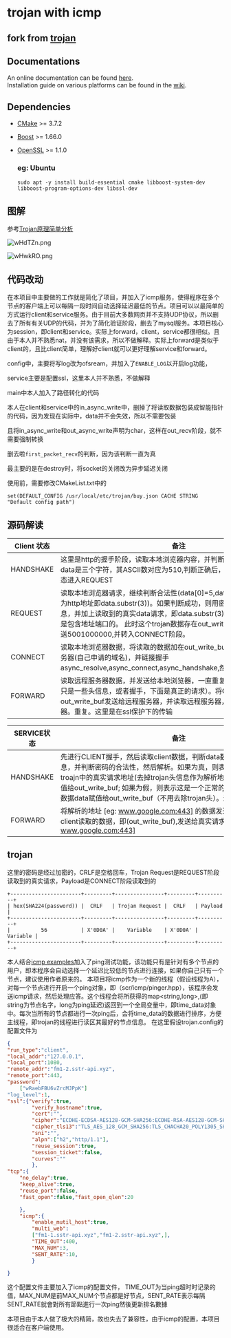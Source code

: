 # trojan with icmp 

## fork from [trojan](https://github.com/trojan-gfw/trojan)

## Documentations

An online documentation can be found [here](https://trojan-gfw.github.io/trojan/).  
Installation guide on various platforms can be found in the [wiki](https://github.com/trojan-gfw/trojan/wiki/Binary-&-Package-Distributions).


## Dependencies

- [CMake](https://cmake.org/) >= 3.7.2

- [Boost](http://www.boost.org/) >= 1.66.0

- [OpenSSL](https://www.openssl.org/) >= 1.1.0

  ### eg: Ubuntu

  ```shell
  sudo apt -y install build-essential cmake libboost-system-dev libboost-program-options-dev libssl-dev
  ```

  




## 图解

参考[Trojan原理简单分析](https://renyili.org/post/trojan_principle_analysis/)

![wHdTZn.png](https://s1.ax1x.com/2020/09/21/wHdTZn.png)







![wHwkRO.png](https://s1.ax1x.com/2020/09/21/wHwkRO.png)



## 代码改动

在本项目中主要做的工作就是简化了项目，并加入了icmp服务，使得程序在多个节点的客户端上可以每隔一段时间自动选择延迟最低的节点。项目可以以最简单的方式运行client和service服务。由于目前大多数网页并不支持UDP协议，所以删去了所有有关UDP的代码，并为了简化验证阶段，删去了mysql服务。本项目核心为session，即client和service。实际上forward，client，service都很相似。且由于本人并不熟悉nat，并没有该需求，所以不做解释。实际上forward是类似于client的，且比client简单，理解好client就可以更好理解service和forward。

config中，主要将写log改为ofsream，并加入了`ENABLE_LOG`以开启log功能，

service主要是配置ssl，这里本人并不熟悉，不做解释

main中本人加入了路径转化的代码

本人在client和service中的in_async_write中，删掉了将读取数据包装成智能指针的代码，因为发现在实际中，data并不会失效，所以不需要包装

且将in_async_write和out_async_write声明为char，这样在out_recv阶段，就不需要强制转换

删去啦`first_packet_recv`的判断，因为该判断一直为真

最主要的是在destroy时，将socket的关闭改为异步延迟关闭



使用前，需要修改CMakeList.txt中的

```shell
set(DEFAULT_CONFIG /usr/local/etc/trojan/buy.json CACHE STRING "Default config path")
```



## 源码解读

| Client 状态 | <span style="display:inline-block;width:550px">备注</span>   |
| ----------- | ------------------------------------------------------------ |
| HANDSHAKE   | 这里是http的握手阶段，读取本地浏览器内容，并判断data的合法性。这个data是三个字符，其ASCII数对应为510,判断正确后，将50发送给浏览器，状态进入REQUEST |
|REQUEST|读取本地浏览器请求，继续判断合法性(data[0]=5,data[2]=0,从第四位开始为http地址即data.substr(3))。如果判断成功，则用密码构成异构trojan头信息，并加上读取到的真实data请求，即data.substr(3)，这个data.substr(3)是包含地址端口的。 此时这个trojan数据存在out_write_buf中给本地浏览器发送5001000000,并转入CONNECT阶段。|
|CONNECT|读取本地浏览器数据，将读取的数据加在out_write_buf上，然后解析远程服务器(自己申请的域名)，并链接握手async_resolve,async_connect,async_handshake,然后状态进入FORWARD|
|FORWARD|读取远程服务器数据，并发送给本地浏览器，一直重复。（上面的操作，应该只是一些头信息，或者握手，下面是真正的请求）。将CONNECT阶段的out_write_buf发送给远程服务器，并读取远程服务器，然后发送给本地浏览器。重复。这里是在ssl保护下的传输|

| SERVICE状态 | <span style="display:inline-block;width:550px">备注</span>   |
| ----------- | ------------------------------------------------------------ |
| HANDSHAKE   | 先进行CLIENT握手，然后读取client数据，判断data数据是否包含trojan头信息，并判断密码的合法性，然后解析。如果为真，则表示是trojan请求，将troajn中的真实请求地址(去掉trojan头信息作为解析地址，即真实请求地址)赋值给out_write_buf; 如果为假，则表示这是一个正常的请求，直接将读取到的数据data赋值给out_write_buf（不用去除trojan头）。进入FORWARD |
| FORWARD     | 将解析的地址 [eg: www.google.com:443] 的数据发送给client，然后将从client读取的数据，即(out_write_buf),发送给真实请求地址 [eg: www.google.com:443] |



## trojan



这里的密码是经过加密的，CRLF是空格回车，Trojan Request是REQUEST阶段读取到的真实请求，Payload是CONNECT阶段读取到的

```
+-----------------------+---------+----------------+---------+----------+
| hex(SHA224(password)) |  CRLF   | Trojan Request |  CRLF   | Payload  |
+-----------------------+---------+----------------+---------+----------+
|          56           | X'0D0A' |    Variable    | X'0D0A' | Variable |
+-----------------------+---------+----------------+---------+----------+
```

本人结合[icmp examples](https://www.boost.org/doc/libs/1_74_0/doc/html/boost_asio/examples/cpp03_examples.html)加入了ping测试功能，该功能只有是针对有多个节点的用户，即本程序会自动选择一个延迟比较低的节点进行连接，如果你自己只有一个节点，建议使用作者原来的。
本项目将icmp作为一个新的线程（假设线程为A），对每一个节点进行开启一个ping对象，即（scr/icmp/pinger.hpp），该程序会发送icmp请求，然后处理应答。这个线程会将所获得的map<string,long>,(即string为节点名字，long为ping延迟)返回到一个全局变量中，即time_data对象中。每次当所有的节点都进行一次ping后，会将time_data的数据进行排序，方便主线程，即trojan的线程进行读区其最好的节点信息。
在这里假设trojan.config的配置文件为

``` json
{
"run_type":"client",
"local_addr":"127.0.0.1",
"local_port":1080,
"remote_addr":"fm1-2.sstr-api.xyz",
"remote_port":443,
"password":
    ["wRaebFBU6vZrcMJPpK"]
"log_level":1,
"ssl":{"verify":true,
        "verify_hostname":true,
        "cert":"",
        "cipher":"ECDHE-ECDSA-AES128-GCM-SHA256:ECDHE-RSA-AES128-GCM-SHA256:ECDHE-ECDSA-CHACHA20-POLY1305:ECDHE-RSA-CHACHA20-POLY1305:ECDHE-ECDSA-AES256-GCM-SHA384:ECDHE-RSA-AES256-GCM-SHA384:ECDHE-ECDSA-AES256-SHA:ECDHE-ECDSA-AES128-SHA:ECDHE-RSA-AES128-SHA:ECDHE-RSA-AES256-SHA:DHE-RSA-AES128-SHA:DHE-RSA-AES256-SHA:AES128-SHA:AES256-SHA:DES-CBC3-SHA",
        "cipher_tls13":"TLS_AES_128_GCM_SHA256:TLS_CHACHA20_POLY1305_SHA256:TLS_AES_256_GCM_SHA384",
        "sni":"",
        "alpn":["h2","http/1.1"],
        "reuse_session":true,
        "session_ticket":false,
        "curves":""
        },
"tcp":{
    "no_delay":true,
    "keep_alive":true,
    "reuse_port":false,
    "fast_open":false,"fast_open_qlen":20

    },
    "icmp":{
        "enable_mutil_host":true,
        "multi_web":
        ["fm1-1.sstr-api.xyz","fm1-2.sstr-api.xyz",],
        "TIME_OUT":400,
        "MAX_NUM":3,
        "SENT_RATE":10,
        }

}
```
这个配置文件主要加入了icmp的配置文件，
TIME_OUT为当ping超时时记录的值，MAX_NUM是前MAX_NUM个节点都是好节点，SENT_RATE表示每隔SENT_RATE就會對所有節點進行一次ping然後更新排名數據

本项目由于本人做了极大的精简，故也失去了兼容性，由于icmp的配置，本项目很适合在客户端使用。
